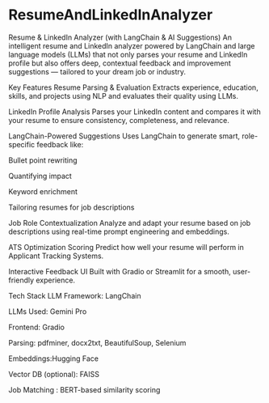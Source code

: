 # ResumeAndLinkedInAnalyzer

 Resume & LinkedIn Analyzer (with LangChain & AI Suggestions)
An intelligent resume and LinkedIn analyzer powered by LangChain and large language models (LLMs) that not only parses your resume and LinkedIn profile but also offers deep, contextual feedback and improvement suggestions — tailored to your dream job or industry.

 Key Features
 Resume Parsing & Evaluation
Extracts experience, education, skills, and projects using NLP and evaluates their quality using LLMs.

 LinkedIn Profile Analysis
Parses your LinkedIn content and compares it with your resume to ensure consistency, completeness, and relevance.

 LangChain-Powered Suggestions
Uses LangChain to generate smart, role-specific feedback like:

Bullet point rewriting

Quantifying impact

Keyword enrichment

Tailoring resumes for job descriptions

 Job Role Contextualization
Analyze and adapt your resume based on job descriptions using real-time prompt engineering and embeddings.

 ATS Optimization Scoring
Predict how well your resume will perform in Applicant Tracking Systems.

 Interactive Feedback UI
Built with Gradio or Streamlit for a smooth, user-friendly experience.

 Tech Stack
LLM Framework: LangChain

LLMs Used: Gemini Pro 

Frontend: Gradio

Parsing: pdfminer, docx2txt, BeautifulSoup, Selenium

Embeddings:Hugging Face

Vector DB (optional): FAISS

Job Matching : BERT-based similarity scoring
